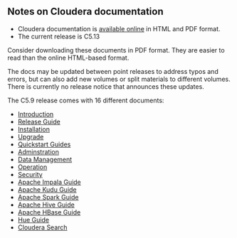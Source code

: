 ## Notes on Cloudera documentation

* Cloudera documentation is [available online](http://www.cloudera.com/documentation.html) in HTML and PDF format.
* The current release is C5.13

Consider downloading these documents in PDF format. They are 
easier to read than the online HTML-based format.

The docs may be updated between point releases to address typos and
errors, but can also add new volumes or split materials to different
volumes. There is currently no release notice that announces these
updates.

The C5.9 release comes with 16 different documents:


* [Introduction](http://www.cloudera.com/content/www/en-us/documentation/enterprise/latest/PDF/cloudera-introduction.pdf)
* [Release Guide](http://www.cloudera.com/content/www/en-us/documentation/enterprise/latest/PDF/cloudera-releases.pdf)
* [Installation](http://www.cloudera.com/content/www/en-us/documentation/enterprise/latest/PDF/cloudera-installation.pdf)
* [Upgrade](http://www.cloudera.com/content/www/en-us/documentation/enterprise/latest/PDF/cloudera-upgrade.pdf)
* [Quickstart Guides](http://www.cloudera.com/content/www/en-us/documentation/enterprise/latest/PDF/cloudera-quickstart.pdf)
* [Adminstration](http://www.cloudera.com/documentation/enterprise/latest/PDF/cloudera-administration.pdf)
* [Data Management](http://www.cloudera.com/documentation/enterprise/latest/PDF/cloudera-datamgmt.pdf)
* [Operation](http://www.cloudera.com/documentation/enterprise/latest/PDF/cloudera-operation.pdf)
* [Security](http://www.cloudera.com/documentation/enterprise/latest/PDF/cloudera-security.pdf)
* [Apache Impala Guide](http://www.cloudera.com/documentation/enterprise/latest/PDF/cloudera-impala.pdf)
* [Apache Kudu Guide](https://www.cloudera.com/content/www/en-us/documentation/enterprise/latest/PDF/cloudera-kudu.pdf)
* [Apache Spark Guide](http://www.cloudera.com/content/www/en-us/documentation/enterprise/latest/PDF/cloudera-spark.pdf)
* [Apache Hive Guide](http://www.cloudera.com/content/www/en-us/documentation/enterprise/latest/PDF/cloudera-hive.pdf)
* [Apache HBase Guide](https://www.cloudera.com/content/www/en-us/documentation/enterprise/latest/PDF/cloudera-hbase.pdf)
* [Hue Guide](https://www.cloudera.com/content/www/en-us/documentation/enterprise/latest/PDF/cloudera-hue.pdf)
* [Cloudera Search](http://www.cloudera.com/documentation/enterprise/latest/PDF/cloudera-search.pdf)
